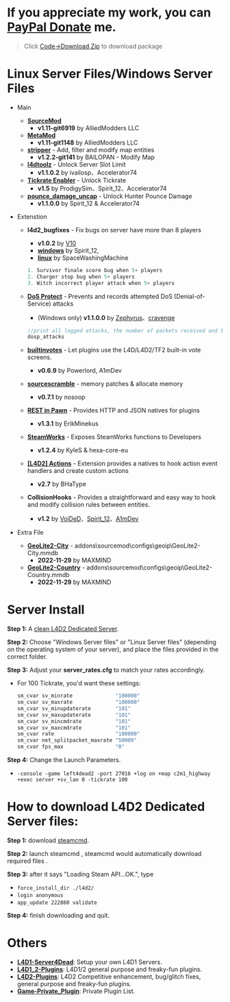 # If you appreciate my work, you can [PayPal Donate](https://paypal.me/Harry0215?locale.x=zh_TW) me.
> Click [Code->Download Zip](https://github.com/fbef0102/L4D2-Server4Dead/archive/refs/heads/main.zip) to download package
# Linux Server Files/Windows Server Files
* Main
	* **[SourceMod](https://www.sourcemod.net/downloads.php?branch=1.11-dev)**
		* **v1.11-git6919** by AlliedModders LLC
	* **[MetaMod](https://www.sourcemm.net/downloads.php?branch=1.11-dev)**
		* **v1.11-git1148** by AlliedModders LLC
	* **[stripper](https://www.bailopan.net/stripper/snapshots/1.2/)** - Add, filter and modify map entities
		* **v1.2.2-git141** by BAILOPAN - Modify Map
	* **[l4dtoolz](https://github.com/Accelerator74/l4dtoolz/releases)** - Unlock Server Slot Limit
		* **v1.1.0.2** by ivailosp、Accelerator74
	* **[Tickrate Enabler](https://github.com/accelerator74/Tickrate-Enabler/releases)** - Unlock Tickrate
		* **v1.5** by ProdigySim、Spirit_12、Accelerator74
	* **[pounce_damage_uncap](https://github.com/accelerator74/Pounce-Damage-Uncap/actions)** - Unlock Hunter Pounce Damage
		* **v1.1.0.0** by Spirit_12 & Accelerator74

* Extenstion
	* **l4d2_bugfixes** - Fix bugs on server have more than 8 players
		* **v1.0.2** by [V10](https://forums.alliedmods.net/showthread.php?t=121945)
		* **[windows](https://forums.alliedmods.net/showpost.php?p=2721138&postcount=295)** by Spirit_12, 
		* **[linux](https://forums.alliedmods.net/showpost.php?p=2752412&postcount=301)** by SpaceWashingMachine
		```php
		1. Survivor finale score bug when 5+ players
		2. Charger stop bug when 5+ players
		3. Witch incorrect player attack when 5+ players
		```
		
	* **[DoS Protect](https://forums.alliedmods.net/showthread.php?t=196990)** - Prevents and records attempted DoS (Denial-of-Service) attacks
		* (Windows only) **v1.1.0.0** by [Zephyrus](https://forums.alliedmods.net/showthread.php?t=196990)、[cravenge](https://github.com/cravenge/DoS-Protect_SM)
		```php
		//print all logged attacks, the number of packets received and the time of the last one.
		dosp_attacks 
		```
	* **[builtinvotes](https://github.com/L4D-Community/builtinvotes/actions)** - Let plugins use the L4D/L4D2/TF2 built-in vote screens.
		* **v0.6.9** by Powerlord, A1mDev
	* **[sourcescramble](https://github.com/nosoop/SMExt-SourceScramble/releases)** - memory patches & allocate memory
		* **v0.7.1** by nosoop
	* **[REST in Pawn](https://github.com/ErikMinekus/sm-ripext/releases)** - Provides HTTP and JSON natives for plugins
		* **v1.3.1** by ErikMinekus
	* **[SteamWorks](https://github.com/hexa-core-eu/SteamWorks/releases)** - Exposes SteamWorks functions to Developers
		* **v1.2.4** by KyleS & hexa-core-eu
	* **[[L4D2] Actions](https://forums.alliedmods.net/showthread.php?p=2771953)** - Extension provides a natives to hook action event handlers and create custom actions
		* **v2.7** by BHaType
	* **CollisionHooks** - Provides a straightforward and easy way to hook and modify collision rules between entities.
		* **v1.2** by [VoiDeD](https://forums.alliedmods.net/showthread.php?t=197815)、[Spirit_12](https://github.com/Satanic-Spirit/Collisionhook)、[A1mDev](https://github.com/L4D-Community/Collisionhook/actions)

* Extra File
	* **[GeoLite2-City](https://www.maxmind.com/en/home)** - addons\sourcemod\configs\geoip\GeoLite2-City.mmdb
		* **2022-11-29** by MAXMIND
	* **[GeoLite2-Country](https://www.maxmind.com/en/home)** - addons\sourcemod\configs\geoip\GeoLite2-Country.mmdb
		* **2022-11-29** by MAXMIND

# Server Install
**Step 1:** A [clean L4D2 Dedicated Server](https://github.com/fbef0102/L4D2-Server4Dead/blob/master/README.md#how-to-download-l4d2-dedicated-server-files).

**Step 2:** Choose "Windows Server files" or "Linux Server files" (depending on the operating system of your server), and place the files provided in the correct folder.

**Step 3:** Adjust your **server_rates.cfg** to match your rates accordingly.  
* For 100 Tickrate, you'd want these settings:
	```php
	sm_cvar sv_minrate 				"100000"
	sm_cvar sv_maxrate 				"100000"
	sm_cvar sv_minupdaterate 		"101"
	sm_cvar sv_maxupdaterate 		"101"
	sm_cvar sv_mincmdrate 			"101"
	sm_cvar sv_maxcmdrate 			"101"
	sm_cvar rate					"100000"
	sm_cvar net_splitpacket_maxrate "50000"
	sm_cvar fps_max    				"0"
	```

**Step 4:** Change the Launch Parameters.
* ```-console -game left4dead2 -port 27016 +log on +map c2m1_highway +exec server +sv_lan 0 -tickrate 100```

# How to download L4D2 Dedicated Server files:
**Step 1:** download [steamcmd](https://developer.valvesoftware.com/wiki/SteamCMD).

**Step 2:** launch steamcmd , steamcmd would automatically download required files .

**Step 3:** after it says "Loading Steam API...OK.", type
* ```force_install_dir ./l4d2/```
* ```login anonymous```
* ```app_update 222860 validate```

**Step 4:** finish downloading and quit.

# Others
* <b>[L4D1-Server4Dead](https://github.com/fbef0102/L4D1-Server4Dead)</b>: Setup your own L4D1 Servers.
* <b>[L4D1_2-Plugins](https://github.com/fbef0102/L4D1_2-Plugins)</b>: L4D1/2 general purpose and freaky-fun plugins.
* <b>[L4D2-Plugins](https://github.com/fbef0102/L4D2-Plugins)</b>: L4D2 Competitive enhancement, bug/glitch fixes, general purpose and freaky-fun plugins.
* <b>[Game-Private_Plugin](https://github.com/fbef0102/Game-Private_Plugin)</b>: Private Plugin List.

